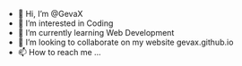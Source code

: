 - 👋 Hi, I’m @GevaX
- 👀 I’m interested in Coding 
- 🌱 I’m currently learning Web Development
- 💞️ I’m looking to collaborate on my website gevax.github.io
- 📫 How to reach me ...

<!---
GevaX/GevaX is a ✨ special ✨ repository because its `README.md` (this file) appears on your GitHub profile.
You can click the Preview link to take a look at your changes.
--->
